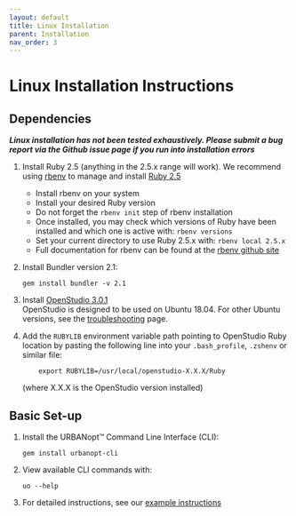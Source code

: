 ```yaml
---
layout: default
title: Linux Installation
parent: Installation
nav_order: 3
---
```


# Linux Installation Instructions

## Dependencies

**_Linux installation has not been tested exhaustively. Please submit a bug report via the Github issue page if you run into installation errors_**

1. Install Ruby 2.5 (anything in the 2.5.x range will work).  We recommend using [rbenv](https://github.com/rbenv/rbenv#installation) to manage and install [Ruby 2.5](https://github.com/rbenv/rbenv#installing-ruby-versions)
    - Install rbenv on your system
    - Install your desired Ruby version
    - Do not forget the `rbenv init` step of rbenv installation
    - Once installed, you may check which versions of Ruby have been installed and which one is active with: `rbenv versions`
    - Set your current directory to use Ruby 2.5.x with: `rbenv local 2.5.x`
    - Full documentation for rbenv can be found at the [rbenv github site](https://github.com/rbenv/rbenv#command-reference)
 
1. Install Bundler version 2.1:

	```terminal
	gem install bundler -v 2.1
	```
1. Install [OpenStudio 3.0.1](https://github.com/NREL/OpenStudio/releases/tag/v3.0.1) \
	OpenStudio is designed to be used on Ubuntu 18.04. For other Ubuntu versions, see the [troubleshooting](troubleshooting.md) page.

1. Add the `RUBYLIB` environment variable path pointing to OpenStudio Ruby location by pasting the following line into your `.bash_profile`, `.zshenv` or similar file: 

	```terminal
		export RUBYLIB=/usr/local/openstudio-X.X.X/Ruby
	```

	(where X.X.X is the OpenStudio version installed)

## Basic Set-up

1. Install the URBANopt™ Command Line Interface (CLI):

    ```terminal
    gem install urbanopt-cli
    ```

1. View available CLI commands with:

    ```terminal
    uo --help
    ```

1. For detailed instructions, see our [example instructions](../usage/run_project.md)
